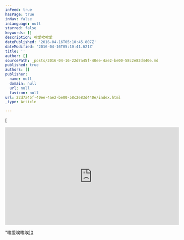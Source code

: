 ```yaml
---
inFeed: true
hasPage: true
inNav: false
inLanguage: null
starred: false
keywords: []
description: 唉愛唉唉愛
datePublished: '2016-04-16T05:10:45.807Z'
dateModified: '2016-04-16T05:10:41.621Z'
title: ''
author: []
sourcePath: _posts/2016-04-16-22d7a45f-40ee-4ae2-be00-58c2e83d440e.md
published: true
authors: []
publisher:
  name: null
  domain: null
  url: null
  favicon: null
url: 22d7a45f-40ee-4ae2-be00-58c2e83d440e/index.html
_type: Article

---
```

[

<iframe width="560" height="315" src="https://www.youtube.com/embed/1CpdJy8R_VA" frameborder="0" allowfullscreen="allowfullscreen" style=""></iframe>

"唉愛唉唉唉][0]

[0]: href